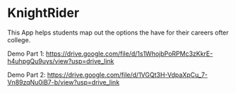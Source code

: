 # KnightRider
This App helps students map out the options the have for their careers ofter college.

Demo Part 1: https://drive.google.com/file/d/1s1WhojbPoRPMc3zKkrE-h4uhpgQu9uys/view?usp=drive_link

Demo Part 2: https://drive.google.com/file/d/1VGQt3H-VdpaXpCu_7-Vn89zqNu0iB7-b/view?usp=drive_link
